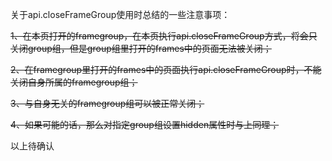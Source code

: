 
关于api.closeFrameGroup使用时总结的一些注意事项：


~~1、在本页打开的framegroup，在本页执行api.closeFrameGroup方式，将会只关闭group组，但是group组里打开的frames中的页面无法被关闭；~~


~~2、在framegroup里打开的frames中的页面执行api.closeFrameGroup时，不能关闭自身所属的framegroup组；~~


~~3、与自身无关的framegroup组可以被正常关闭；~~


~~4、如果可能的话，那么对指定group组设置hidden属性时与上同理；~~


以上待确认

